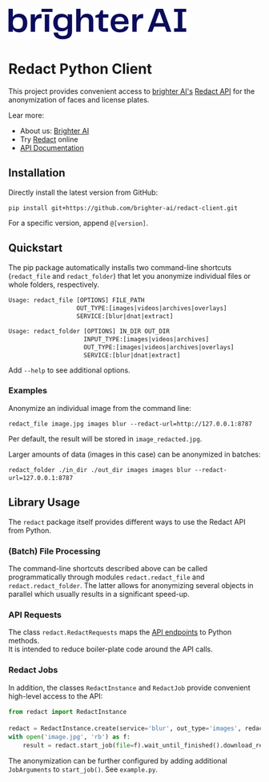 [![Brighter AI logo](brighter.png)](https://brighter.ai/)

# Redact Python Client

This project provides convenient access to [brighter AI's](https://brighter.ai/) [Redact API](https://docs.identity.ps/) 
for the anonymization of faces and license plates.

Lear more:
- About us: [Brighter AI](https://brighter.ai/)
- Try [Redact](https://product.brighter.ai/) online
- [API Documentation](https://docs.identity.ps/)

## Installation

Directly install the latest version from GitHub: 

```shell
pip install git+https://github.com/brighter-ai/redact-client.git
```

For a specific version, append `@[version]`. 


## Quickstart

The pip package automatically installs two command-line shortcuts (`redact_file` and `redact_folder`) that let you 
anonymize individual files or whole folders, respectively.

```shell
Usage: redact_file [OPTIONS] FILE_PATH
                   OUT_TYPE:[images|videos|archives|overlays]
                   SERVICE:[blur|dnat|extract]
```

```shell
Usage: redact_folder [OPTIONS] IN_DIR OUT_DIR
                     INPUT_TYPE:[images|videos|archives]
                     OUT_TYPE:[images|videos|archives|overlays]
                     SERVICE:[blur|dnat|extract]
```

Add `--help` to see additional options. 


### Examples

Anonymize an individual image from the command line:

```shell
redact_file image.jpg images blur --redact-url=http://127.0.0.1:8787
```

Per default, the result will be stored in `image_redacted.jpg`.

Larger amounts of data (images in this case) can be 
anonymized in batches:

```shell
redact_folder ./in_dir ./out_dir images images blur --redact-url=127.0.0.1:8787
```


## Library Usage

The `redact` package itself provides different ways to use the Redact API from Python.

### (Batch) File Processing

The command-line shortcuts described above can be called programmatically through modules 
`redact.redact_file` and `redact.redact_folder`. The latter allows for anonymizing
several objects in parallel which usually results in a significant speed-up.

### API Requests

The class `redact.RedactRequests` maps the [API endpoints](https://docs.identity.ps/) to Python methods.  
It is intended to reduce boiler-plate code around the API calls.

### Redact Jobs

In addition, the classes `RedactInstance` and `RedactJob` provide convenient high-level access to the API:

```python
from redact import RedactInstance

redact = RedactInstance.create(service='blur', out_type='images', redact_url='http://127.0.0.1:8787')
with open('image.jpg', 'rb') as f:
    result = redact.start_job(file=f).wait_until_finished().download_result()
```

The anonymization can be further configured by adding additional `JobArguments` to `start_job()`. See `example.py`.
